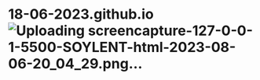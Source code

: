 # 18-06-2023.github.io![Uploading screencapture-127-0-0-1-5500-SOYLENT-html-2023-08-06-20_04_29.png…]()
